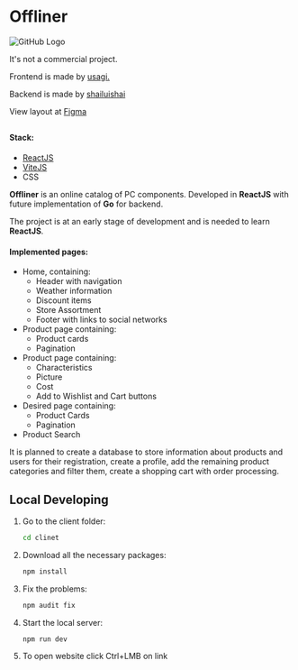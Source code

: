 # Offliner

![GitHub Logo](https://github.com/user-attachments/assets/e793e28a-3351-4605-9a29-47e11d726b4b)

It's not a commercial project.

Frontend is made by [usagi.](https://github.com/usagi-dead)

Backend is made by [shailuishai](https://github.com/shailuishai)

View layout at [Figma](https://www.figma.com/design/uphs47zeE4f9aRiy2vWNT2/Offliner?node-id=0-1&t=EPzOXTi8MTe644zu-1)

##

#### Stack:

- [ReactJS](https://react.dev/)
- [ViteJS](https://vitejs.dev/)
- CSS

**Offliner** is an online catalog of PC components. Developed in **ReactJS** with future implementation of **Go** for backend. 

The project is at an early stage of development and is needed to learn **ReactJS**. 

#### Implemented pages:
- Home, containing:
  - Header with navigation
  - Weather information
  - Discount items
  - Store Assortment 
  - Footer with links to social networks
- Product page containing:
  - Product cards
  - Pagination
- Product page containing:
  - Characteristics
  - Picture 
  - Cost
  - Add to Wishlist and Cart buttons
- Desired page containing:
  - Product Cards
  - Pagination
- Product Search

It is planned to create a database to store information about products and users for their registration, create a profile, add the remaining product categories and filter them, create a shopping cart with order processing.

## Local Developing

1. Go to the client folder:
   ```bash
   cd clinet
   ```
   
2. Download all the necessary packages:
   ```bash
   npm install
   ```
   
3. Fix the problems:
   ```bash
   npm audit fix
   ```
   
4. Start the local server:
   ```bash
   npm run dev
   ```

5. To open website click Ctrl+LMB on link
